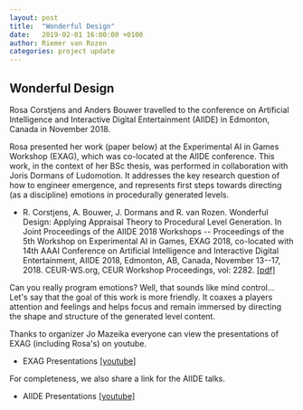 ```yaml
---
layout: post
title:  "Wonderful Design"
date:   2019-02-01 16:00:00 +0100
author: Riemer van Rozen
categories: project update
---
```

## Wonderful Design
Rosa Corstjens and Anders Bouwer travelled to the conference on Artificial Intelligence and Interactive Digital Entertainment (AIIDE) in Edmonton, Canada in November 2018.

Rosa presented her work (paper below) at the Experimental AI in Games Workshop (EXAG), which was co-located at the AIIDE conference.
This work, in the context of her BSc thesis, was performed in collaboration with Joris Dormans of Ludomotion.
It addresses the key research question of how to engineer emergence, and represents first steps towards directing (as a discipline) emotions in procedurally generated levels.

* R. Corstjens, A. Bouwer, J. Dormans and R. van Rozen. Wonderful Design: Applying Appraisal Theory to Procedural Level Generation. In Joint Proceedings of the AIIDE 2018 Workshops -- Proceedings of the 5th Workshop on Experimental AI in Games, EXAG 2018, co-located with 14th AAAI Conference on Artificial Intelligence and Interactive Digital Entertainment, AIIDE 2018, Edmonton, AB, Canada, November 13--17, 2018. CEUR-WS.org, CEUR Workshop Proceedings, vol: 2282. [[pdf]](http://ceur-ws.org/Vol-2282/EXAG_106.pdf)

Can you really program emotions?
Well, that sounds like mind control...
Let's say that the goal of this work is more friendly. It coaxes a players attention and feelings and helps focus and remain immersed by directing the shape and structure of the generated level content.

Thanks to organizer Jo Mazeika everyone can view the presentations of EXAG (including Rosa's) on youtube.

* EXAG Presentations [[youtube]](https://www.youtube.com/channel/UCe5wOhqbVOTJfrJ7RuJOEKg?app=desktop)

 For completeness, we also share a link for the AIIDE talks.

* AIIDE Presentations [[youtube]](https://www.youtube.com/channel/UCoyxQd7o7QCc75nZR7jFDMw)